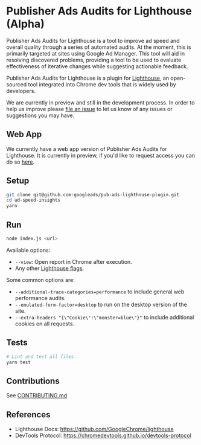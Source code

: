 # Publisher Ads Audits for Lighthouse (Alpha)

Publisher Ads Audits for Lighthouse is a tool to improve ad speed and overall quality through a series of automated audits. At the moment, this is primarily targeted at sites using Google Ad Manager. This tool will aid in resolving discovered problems, providing a tool to be used to evaluate effectiveness of iterative changes while suggesting actionable feedback.

Publisher Ads Audits for Lighthouse is a plugin for [Lighthouse](https://github.com/GoogleChrome/lighthouse), an open-sourced tool integrated into Chrome dev tools that is widely used by developers.

We are currently in preview and still in the development process. In order to help us improve please [file an issue](https://github.com/googleads/pub-ads-lighthouse-plugin/issues) to let us know of any issues or suggestions you may have.

## Web App

We currently have a web app version of Publisher Ads Audits for Lighthouse. It is currently in preview, if you'd like to request access you can do so [here](https://forms.gle/1tYvRjrkwPXYUpLW8).

## Setup

```sh
git clone git@github.com:googleads/pub-ads-lighthouse-plugin.git
cd ad-speed-insights
yarn
```

## Run

```sh
node index.js <url>
```

Available options:
-   `--view`: Open report in Chrome after execution.
-   Any other [Lighthouse flags](https://github.com/GoogleChrome/lighthouse/#cli-options).

Some common options are:

-   `--additional-trace-categories=performance` to include general web
    performance audits.
-   `--emulated-form-factor=desktop` to run on the desktop version of the site.
-   `--extra-headers "{\"Cookie\":\"monster=blue\"}"` to include additional
    cookies on all requests.

## Tests
```sh
# Lint and test all files.
yarn test
```


## Contributions

See [CONTRIBUTING.md](https://github.com/googleads/pub-ads-lighthouse-plugin/blob/master/lighthouse-plugin-ad-speed-insights/CONTRIBUTING.md)




## References

-   Lighthouse Docs: https://github.com/GoogleChrome/lighthouse
-   DevTools Protocol: https://chromedevtools.github.io/devtools-protocol
